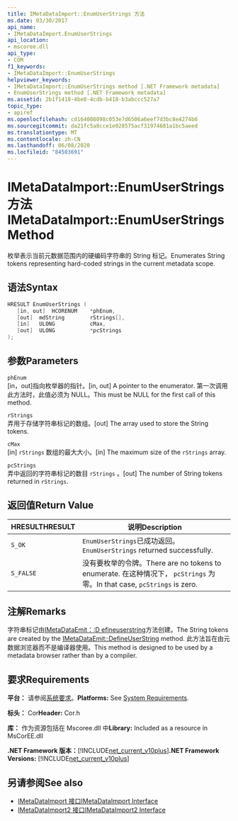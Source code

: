 ```yaml
---
title: IMetaDataImport::EnumUserStrings 方法
ms.date: 03/30/2017
api_name:
- IMetaDataImport.EnumUserStrings
api_location:
- mscoree.dll
api_type:
- COM
f1_keywords:
- IMetaDataImport::EnumUserStrings
helpviewer_keywords:
- IMetaDataImport::EnumUserStrings method [.NET Framework metadata]
- EnumUserStrings method [.NET Framework metadata]
ms.assetid: 2b1f1418-4be8-4cdb-b418-b3abccc527a7
topic_type:
- apiref
ms.openlocfilehash: cd164008098c053e7d6506a6eef7d3bc8e4274b6
ms.sourcegitcommit: da21fc5a8cce1e028575acf31974681a1bc5aeed
ms.translationtype: MT
ms.contentlocale: zh-CN
ms.lasthandoff: 06/08/2020
ms.locfileid: "84503691"
---
```

# <a name="imetadataimportenumuserstrings-method"></a><span data-ttu-id="bece6-102">IMetaDataImport::EnumUserStrings 方法</span><span class="sxs-lookup"><span data-stu-id="bece6-102">IMetaDataImport::EnumUserStrings Method</span></span>
<span data-ttu-id="bece6-103">枚举表示当前元数据范围内的硬编码字符串的 String 标记。</span><span class="sxs-lookup"><span data-stu-id="bece6-103">Enumerates String tokens representing hard-coded strings in the current metadata scope.</span></span>  
  
## <a name="syntax"></a><span data-ttu-id="bece6-104">语法</span><span class="sxs-lookup"><span data-stu-id="bece6-104">Syntax</span></span>  
  
```cpp  
HRESULT EnumUserStrings (  
   [in, out]  HCORENUM    *phEnum,  
   [out]  mdString        rStrings[],  
   [in]   ULONG           cMax,  
   [out]  ULONG           *pcStrings  
);  
```  
  
## <a name="parameters"></a><span data-ttu-id="bece6-105">参数</span><span class="sxs-lookup"><span data-stu-id="bece6-105">Parameters</span></span>  
 `phEnum`  
 <span data-ttu-id="bece6-106">[in，out]指向枚举器的指针。</span><span class="sxs-lookup"><span data-stu-id="bece6-106">[in, out] A pointer to the enumerator.</span></span> <span data-ttu-id="bece6-107">第一次调用此方法时，此值必须为 NULL。</span><span class="sxs-lookup"><span data-stu-id="bece6-107">This must be NULL for the first call of this method.</span></span>  
  
 `rStrings`  
 <span data-ttu-id="bece6-108">弄用于存储字符串标记的数组。</span><span class="sxs-lookup"><span data-stu-id="bece6-108">[out] The array used to store the String tokens.</span></span>  
  
 `cMax`  
 <span data-ttu-id="bece6-109">[in] `rStrings` 数组的最大大小。</span><span class="sxs-lookup"><span data-stu-id="bece6-109">[in] The maximum size of the `rStrings` array.</span></span>  
  
 `pcStrings`  
 <span data-ttu-id="bece6-110">弄中返回的字符串标记的数目 `rStrings` 。</span><span class="sxs-lookup"><span data-stu-id="bece6-110">[out] The number of String tokens returned in `rStrings`.</span></span>  
  
## <a name="return-value"></a><span data-ttu-id="bece6-111">返回值</span><span class="sxs-lookup"><span data-stu-id="bece6-111">Return Value</span></span>  
  
|<span data-ttu-id="bece6-112">HRESULT</span><span class="sxs-lookup"><span data-stu-id="bece6-112">HRESULT</span></span>|<span data-ttu-id="bece6-113">说明</span><span class="sxs-lookup"><span data-stu-id="bece6-113">Description</span></span>|  
|-------------|-----------------|  
|`S_OK`|<span data-ttu-id="bece6-114">`EnumUserStrings`已成功返回。</span><span class="sxs-lookup"><span data-stu-id="bece6-114">`EnumUserStrings` returned successfully.</span></span>|  
|`S_FALSE`|<span data-ttu-id="bece6-115">没有要枚举的令牌。</span><span class="sxs-lookup"><span data-stu-id="bece6-115">There are no tokens to enumerate.</span></span> <span data-ttu-id="bece6-116">在这种情况下， `pcStrings` 为零。</span><span class="sxs-lookup"><span data-stu-id="bece6-116">In that case, `pcStrings` is zero.</span></span>|  
  
## <a name="remarks"></a><span data-ttu-id="bece6-117">注解</span><span class="sxs-lookup"><span data-stu-id="bece6-117">Remarks</span></span>  
 <span data-ttu-id="bece6-118">字符串标记由[IMetaDataEmit：:D efineuserstring](imetadataemit-defineuserstring-method.md)方法创建。</span><span class="sxs-lookup"><span data-stu-id="bece6-118">The String tokens are created by the [IMetaDataEmit::DefineUserString](imetadataemit-defineuserstring-method.md) method.</span></span> <span data-ttu-id="bece6-119">此方法旨在由元数据浏览器而不是编译器使用。</span><span class="sxs-lookup"><span data-stu-id="bece6-119">This method is designed to be used by a metadata browser rather than by a compiler.</span></span>  
  
## <a name="requirements"></a><span data-ttu-id="bece6-120">要求</span><span class="sxs-lookup"><span data-stu-id="bece6-120">Requirements</span></span>  
 <span data-ttu-id="bece6-121">**平台：** 请参阅[系统要求](../../get-started/system-requirements.md)。</span><span class="sxs-lookup"><span data-stu-id="bece6-121">**Platforms:** See [System Requirements](../../get-started/system-requirements.md).</span></span>  
  
 <span data-ttu-id="bece6-122">**标头：** Cor</span><span class="sxs-lookup"><span data-stu-id="bece6-122">**Header:** Cor.h</span></span>  
  
 <span data-ttu-id="bece6-123">**库：** 作为资源包括在 Mscoree.dll 中</span><span class="sxs-lookup"><span data-stu-id="bece6-123">**Library:** Included as a resource in MsCorEE.dll</span></span>  
  
 <span data-ttu-id="bece6-124">**.NET Framework 版本：**[!INCLUDE[net_current_v10plus](../../../../includes/net-current-v10plus-md.md)]</span><span class="sxs-lookup"><span data-stu-id="bece6-124">**.NET Framework Versions:** [!INCLUDE[net_current_v10plus](../../../../includes/net-current-v10plus-md.md)]</span></span>  
  
## <a name="see-also"></a><span data-ttu-id="bece6-125">另请参阅</span><span class="sxs-lookup"><span data-stu-id="bece6-125">See also</span></span>

- [<span data-ttu-id="bece6-126">IMetaDataImport 接口</span><span class="sxs-lookup"><span data-stu-id="bece6-126">IMetaDataImport Interface</span></span>](imetadataimport-interface.md)
- [<span data-ttu-id="bece6-127">IMetaDataImport2 接口</span><span class="sxs-lookup"><span data-stu-id="bece6-127">IMetaDataImport2 Interface</span></span>](imetadataimport2-interface.md)
